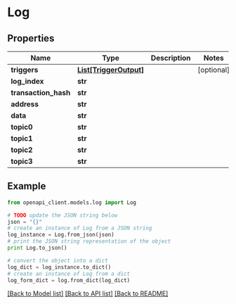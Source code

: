 # Log


## Properties
Name | Type | Description | Notes
------------ | ------------- | ------------- | -------------
**triggers** | [**List[TriggerOutput]**](TriggerOutput.md) |  | [optional] 
**log_index** | **str** |  | 
**transaction_hash** | **str** |  | 
**address** | **str** |  | 
**data** | **str** |  | 
**topic0** | **str** |  | 
**topic1** | **str** |  | 
**topic2** | **str** |  | 
**topic3** | **str** |  | 

## Example

```python
from openapi_client.models.log import Log

# TODO update the JSON string below
json = "{}"
# create an instance of Log from a JSON string
log_instance = Log.from_json(json)
# print the JSON string representation of the object
print Log.to_json()

# convert the object into a dict
log_dict = log_instance.to_dict()
# create an instance of Log from a dict
log_form_dict = log.from_dict(log_dict)
```
[[Back to Model list]](../README.md#documentation-for-models) [[Back to API list]](../README.md#documentation-for-api-endpoints) [[Back to README]](../README.md)


